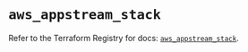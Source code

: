 # `aws_appstream_stack`

Refer to the Terraform Registry for docs: [`aws_appstream_stack`](https://registry.terraform.io/providers/hashicorp/aws/5.82.1/docs/resources/appstream_stack).
